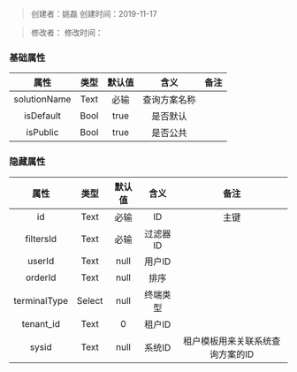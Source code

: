 > 创建者：姚磊
> 创建时间：2019-11-17

> 修改者：
> 修改时间：


<a name="t7BaX"></a>
### 基础属性
| **属性** | **类型** | **默认值** | **含义** | **备注** |
| :---: | :---: | :---: | :---: | :---: |
| solutionName | Text | 必输 | 查询方案名称 |  |
| isDefault | Bool | true | 是否默认 |  |
| isPublic | Bool | true | 是否公共 |  |


<a name="zOtJ8"></a>
### 隐藏属性
| **属性** | **类型** | **默认值** | **含义** | **备注** |
| :---: | :---: | :---: | :---: | :---: |
| id | Text | 必输 | ID | 主键 |
| filtersId | Text | 必输 | 过滤器ID |  |
| userId | Text | null | 用户ID |  |
| orderId | Text | null | 排序 |  |
| terminalType | Select | null | 终端类型 |  |
| tenant_id | Text | 0 | 租户ID |  |
| sysid | Text | null | 系统ID | 租户模板用来关联系统查询方案的ID |
